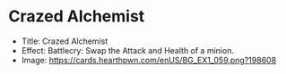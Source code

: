 # Crazed Alchemist
- Title:  Crazed Alchemist
- Effect:  Battlecry: Swap the Attack and Health of a minion.
- Image:  https://cards.hearthpwn.com/enUS/BG_EX1_059.png?198608
